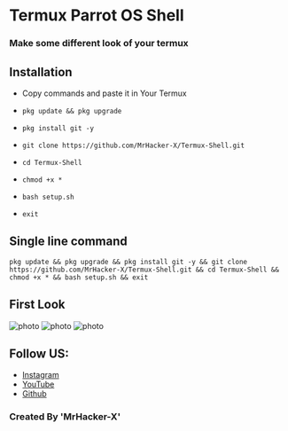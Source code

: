 # Termux Parrot OS Shell
### Make some different look of your termux

## Installation
+ Copy commands and paste it in Your Termux

+ ```pkg update && pkg upgrade```
+ ```pkg install git -y```
+ ```git clone https://github.com/MrHacker-X/Termux-Shell.git```
+ ```cd Termux-Shell```
+ ```chmod +x *```
+ ```bash setup.sh```
+ ```exit```

## Single line command
```
pkg update && pkg upgrade && pkg install git -y && git clone https://github.com/MrHacker-X/Termux-Shell.git && cd Termux-Shell && chmod +x * && bash setup.sh && exit
```
## First Look
![photo](https://e.top4top.io/p_18889bda10.jpg)
![photo](https://c.top4top.io/p_1888yhr5g6.jpg)
![photo](https://b.top4top.io/p_18882ag7f0.jpg)

## Follow US:

+ [Instagram](https://instagram.com/mrhacker.x/)
+ [YouTube](https://youtube.com/c/MrHackerXr/)
+ [Github](https://github.com/MrHacker-X/)

### Created By 'MrHacker-X'
